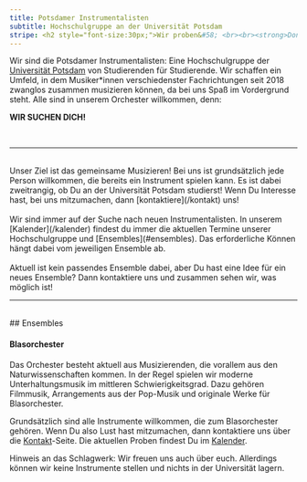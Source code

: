 ```yaml
---
title: Potsdamer Instrumentalisten
subtitle: Hochschulgruppe an der Universität Potsdam
stripe: <h2 style="font-size:30px;">Wir proben&#58; <br><br><strong>Donnerstags um 19 Uhr</strong><br><strong>Hörsaal 10, Haus 1 am Campus Griebnitzsee</strong><br><br>Kontaktiert uns gerne, wenn ihr vorbeischauen wollt!</h2> 
---
```


Wir sind die Potsdamer Instrumentalisten: 
Eine Hochschulgruppe der [Universität Potsdam](https://www.uni-potsdam.de/de/organisation/weitere-einrichtungen/eingetragene-vereinigungen.html) von Studierenden für Studierende. 
Wir schaffen ein Umfeld, in dem Musiker*innen verschiedenster Fachrichtungen seit 2018
zwanglos zusammen musizieren können, da bei uns Spaß im Vordergrund steht.
Alle sind in unserem Orchester willkommen, denn:

**WIR SUCHEN DICH!**

<br>

---

<br>
Unser Ziel ist das gemeinsame Musizieren!
Bei uns ist grundsätzlich jede Person willkommen, die bereits ein Instrument spielen kann.
Es ist dabei zweitrangig, ob Du an der Universität Potsdam studierst!
Wenn Du Interesse hast, bei uns mitzumachen, dann [kontaktiere](/kontakt) uns!<br><br>
Wir sind immer auf der Suche nach neuen Instrumentalisten.
In unserem [Kalender](/kalender) findest du immer die aktuellen Termine unserer Hochschulgruppe und [Ensembles](#ensembles).
Das erforderliche Können hängt dabei vom jeweiligen Ensemble ab.<br><br>
Aktuell ist kein passendes Ensemble dabei, aber Du hast eine Idee für ein neues Ensemble?
Dann kontaktiere uns und zusammen sehen wir, was möglich ist!

<br>

---

<br>
## Ensembles

#### Blasorchester

Das Orchester besteht aktuell aus Musizierenden, die vorallem aus den Naturwissenschaften kommen.
In der Regel spielen wir moderne Unterhaltungsmusik im mittleren Schwierigkeitsgrad.
Dazu gehören Filmmusik, Arrangements aus der Pop-Musik und originale Werke für Blasorchester.

Grundsätzlich sind alle Instrumente willkommen, die zum Blasorchester gehören.<!-- 
Besonders freuen wir uns über Unterstützung in der tiefen Fraktion, das heißt Tuben und Euphonien -->
Wenn Du also Lust hast mitzumachen, dann kontaktiere uns über die [Kontakt](/kontakt)-Seite.
Die aktuellen Proben findest Du im [Kalender](/kalender). 

Hinweis an das Schlagwerk: Wir freuen uns auch über euch.
Allerdings können wir keine Instrumente stellen und nichts in der Universität lagern.
